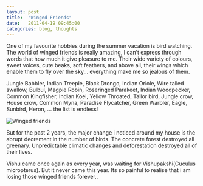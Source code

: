 ```yaml
---
layout: post
title:  "Winged Friends"
date:   2011-04-19 09:45:00
categories: blog, thoughts
---
```


One of my favourite hobbies during the summer vacation is bird watching. The world of winged friends is really amazing, I can’t express through words that how much it give pleasure to me. Their wide variety of colours, sweet voices, cute beaks, soft feathers, and above all, their wings which enable them to fly over the sky... everything make me so jealous of them.

Jungle Babbler, Indian Treepie, Black Drongo, Indian Oriole, Wire tailed swallow, Bulbul, Magpie Robin, Roseringed Parakeet, Indian Woodpecker, Common Kingfisher, Indian Koel, Yellow Throated, Tailor bird, Jungle crow, House crow, Common Myna, Paradise Flycatcher, Green Warbler, Eagle, Sunbird,  Heron, ... the list is endless!

<img src="http://i844.photobucket.com/albums/ab6/voidimagineer/bird_zps7a0e3e71.jpg" class="small-img" alt="Winged friends">

But for the past 2 years, the major change i noticed around my house is the abrupt decrement in the number of birds. The concrete forest destroyed all greenary. Unpredictable climatic changes and deforestation destroyed all of their lives.

Vishu came once again as every year, was waiting for Vishupakshi(Cuculus micropterus). But it never came this year. Its so painful to realise that i am losing those winged friends forever..

